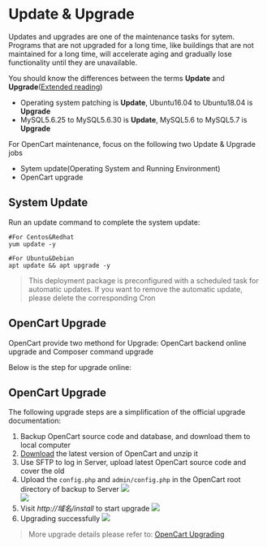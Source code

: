 # Update & Upgrade

Updates and upgrades are one of the maintenance tasks for sytem. Programs that are not upgraded for a long time, like buildings that are not maintained for a long time, will accelerate aging and gradually lose functionality until they are unavailable.

You should know the differences between the terms **Update** and **Upgrade**([Extended reading](https://support.websoft9.com/docs/faq/tech-upgrade.html#update-vs-upgrade))
- Operating system patching is **Update**, Ubuntu16.04 to Ubuntu18.04 is **Upgrade**
- MySQL5.6.25 to MySQL5.6.30 is **Update**, MySQL5.6 to MySQL5.7 is **Upgrade**

For OpenCart maintenance, focus on the following two Update & Upgrade jobs

- Sytem update(Operating System and Running Environment) 
- OpenCart upgrade 

## System Update

Run an update command to complete the system update:

``` shell
#For Centos&Redhat
yum update -y

#For Ubuntu&Debian
apt update && apt upgrade -y
```
> This deployment package is preconfigured with a scheduled task for automatic updates. If you want to remove the automatic update, please delete the corresponding Cron

## OpenCart Upgrade

OpenCart provide two methond for Upgrade: OpenCart backend online upgrade and Composer command upgrade  

Below is the step for upgrade online:

## OpenCart Upgrade

The following upgrade steps are a simplification of the official upgrade documentation:

1. Backup OpenCart source code and database, and download them to local computer
2. [Download](https://www.opencart.com/index.php?route=cms/download) the latest version of OpenCart and unzip it
3. Use SFTP to log in Server, upload latest OpenCart source code and cover the old
4. Upload the `config.php` and `admin/config.php` in the OpenCart root directory of backup to Server
   ![](https://libs.websoft9.com/Websoft9/DocsPicture/en/opencart/Opencart-update001-websoft9.png)  
   ![](https://libs.websoft9.com/Websoft9/DocsPicture/en/opencart/Opencart-update002-websoft9.png) 
5. Visit *http://域名/install* to start upgrade
   ![](https://libs.websoft9.com/Websoft9/DocsPicture/en/opencart/Opencart-update003-websoft9.png)  
6. Upgrading successfully
   ![](https://libs.websoft9.com/Websoft9/DocsPicture/en/opencart/Opencart-update004-websoft9.png)  

> More upgrade details please refer to: [OpenCart Upgrading](https://docs.opencart.com/en-gb/upgrading/)